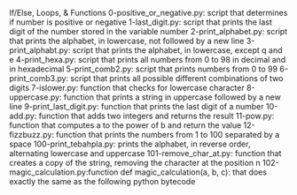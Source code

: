 If/Else, Loops, & Functions
0-positive_or_negative.py: script that determines if number is positive or negative
1-last_digit.py: script that prints the last digit of the number stored in the variable number
2-print_alphabet.py: script that prints the alphabet, in lowercase, not followed by a new line
3-print_alphabt.py: script that prints the alphabet, in lowercase, except q and e
4-print_hexa.py: script that prints all numbers from 0 to 98 in decimal and in hexadecimal
5-print_comb2.py: script that prints numbers from 0 to 99
6-print_comb3.py: script that prints all possible different combinations of two digits
7-islower.py: function that checks for lowercase character
8-uppercase.py: function that prints a string in uppercase followed by a new line
9-print_last_digit.py: function that prints the last digit of a number
10-add.py: function that adds two integers and returns the result
11-pow.py: function that computes a to the power of b and return the value
12-fizzbuzz.py: function that prints the numbers from 1 to 100 separated by a space
100-print_tebahpla.py: prints the alphabet, in reverse order, alternating lowercase and uppercase
101-remove_char_at.py: function that creates a copy of the string, removing the character at the position n
102-magic_calculation.py:function def magic_calculation(a, b, c): that does exactly the same as the following python bytecode
